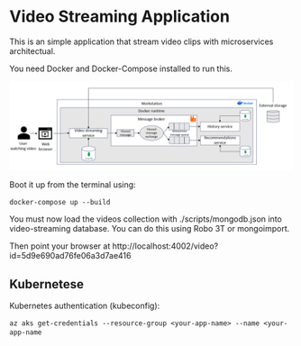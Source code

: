 # Video Streaming Application

This is an simple application that stream video clips with microservices architectual.

You need Docker and Docker-Compose installed to run this.

![Alt text](images/Diagram.png "Diagram")

Boot it up from the terminal using:

    docker-compose up --build

You must now load the videos collection with ./scripts/mongodb.json into video-streaming database. You can do this using Robo 3T or mongoimport.

Then point your browser at http://localhost:4002/video?id=5d9e690ad76fe06a3d7ae416

## Kubernetese
Kubernetes authentication (kubeconfig):

    az aks get-credentials --resource-group <your-app-name> --name <your-app-name